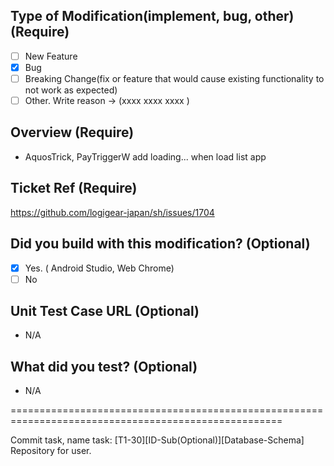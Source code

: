 ## Type of Modification(implement, bug, other) (Require)

- [ ] New Feature
- [x] Bug
- [ ] Breaking Change(fix or feature that would cause existing functionality to not work as expected)
- [ ] Other. Write reason -> (xxxx xxxx xxxx )

## Overview (Require)

- AquosTrick, PayTriggerW add loading... when load list app

## Ticket Ref (Require)

https://github.com/logigear-japan/sh/issues/1704

## Did you build with this modification? (Optional)

- [x] Yes. ( Android Studio, Web Chrome)
- [ ] No

## Unit Test Case URL (Optional)

- N/A

## What did you test? (Optional)

- N/A

=====================================================================================================

Commit task, name task:
[T1-30][ID-Sub(Optional)][Database-Schema] Repository for user.
